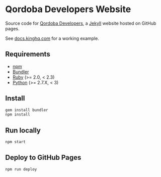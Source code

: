 # Qordoba Developers Website
Source code for [Qordoba Developers](https://github.com/Qordobacode/developer.qordoba.com), a [Jekyll](http://jekyllrb.com/) website hosted on GitHub pages.

See [docs.kinghq.com](https://github.com/Kong/docs.konghq.com) for a working example.

## Requirements
- [npm](https://www.npmjs.com/)
- [Bundler](http://bundler.io/)
- [Ruby](https://www.ruby-lang.org) (>= 2.0, < 2.3)
- [Python](https://www.python.org) (>= 2.7.X, < 3)

## Install
>
```bash
gem install bundler
npm install
```

## Run locally
>
```bash
npm start

```

## Deploy to GitHub Pages
>
```bash
npm run deploy
```
